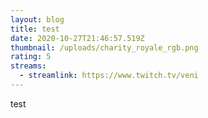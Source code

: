 ```yaml
---
layout: blog
title: test
date: 2020-10-27T21:46:57.519Z
thumbnail: /uploads/charity_royale_rgb.png
rating: 5
streams:
  - streamlink: https://www.twitch.tv/veni
---
```

test